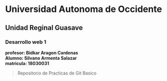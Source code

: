 # Universidad Autonoma de Occidente
## Unidad Reginal Guasave
### Desarrollo web 1

**profesor: Bidkar Aragon Cardenas<br>
Alumno: Silvano Armenta Salazar <br>matricula: 18030031**

>Repositorio de Practicas de Git Basico